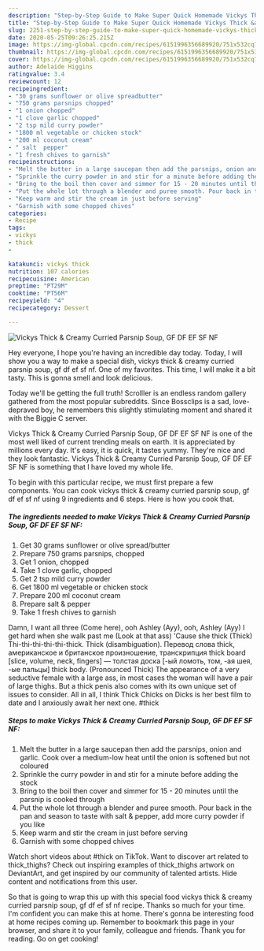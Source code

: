 ```yaml
---
description: "Step-by-Step Guide to Make Super Quick Homemade Vickys Thick &amp;amp; Creamy Curried Parsnip Soup, GF DF EF SF NF"
title: "Step-by-Step Guide to Make Super Quick Homemade Vickys Thick &amp;amp; Creamy Curried Parsnip Soup, GF DF EF SF NF"
slug: 2251-step-by-step-guide-to-make-super-quick-homemade-vickys-thick-and-amp-creamy-curried-parsnip-soup-gf-df-ef-sf-nf
date: 2020-05-25T09:26:25.215Z
image: https://img-global.cpcdn.com/recipes/6151996356689920/751x532cq70/vickys-thick-creamy-curried-parsnip-soup-gf-df-ef-sf-nf-recipe-main-photo.jpg
thumbnail: https://img-global.cpcdn.com/recipes/6151996356689920/751x532cq70/vickys-thick-creamy-curried-parsnip-soup-gf-df-ef-sf-nf-recipe-main-photo.jpg
cover: https://img-global.cpcdn.com/recipes/6151996356689920/751x532cq70/vickys-thick-creamy-curried-parsnip-soup-gf-df-ef-sf-nf-recipe-main-photo.jpg
author: Adelaide Higgins
ratingvalue: 3.4
reviewcount: 12
recipeingredient:
- "30 grams sunflower or olive spreadbutter"
- "750 grams parsnips chopped"
- "1 onion chopped"
- "1 clove garlic chopped"
- "2 tsp mild curry powder"
- "1800 ml vegetable or chicken stock"
- "200 ml coconut cream"
- " salt  pepper"
- "1 fresh chives to garnish"
recipeinstructions:
- "Melt the butter in a large saucepan then add the parsnips, onion and garlic. Cook over a medium-low heat until the onion is softened but not coloured"
- "Sprinkle the curry powder in and stir for a minute before adding the stock"
- "Bring to the boil then cover and simmer for 15 - 20 minutes until the parsnip is cooked through"
- "Put the whole lot through a blender and puree smooth. Pour back in the pan and season to taste with salt &amp; pepper, add more curry powder if you like"
- "Keep warm and stir the cream in just before serving"
- "Garnish with some chopped chives"
categories:
- Recipe
tags:
- vickys
- thick
- 

katakunci: vickys thick  
nutrition: 107 calories
recipecuisine: American
preptime: "PT29M"
cooktime: "PT56M"
recipeyield: "4"
recipecategory: Dessert

---
```



![Vickys Thick &amp; Creamy Curried Parsnip Soup, GF DF EF SF NF](https://img-global.cpcdn.com/recipes/6151996356689920/751x532cq70/vickys-thick-creamy-curried-parsnip-soup-gf-df-ef-sf-nf-recipe-main-photo.jpg)

Hey everyone, I hope you're having an incredible day today. Today, I will show you a way to make a special dish, vickys thick &amp; creamy curried parsnip soup, gf df ef sf nf. One of my favorites. This time, I will make it a bit tasty. This is gonna smell and look delicious.

Today we&#39;ll be getting the full truth! Scrolller is an endless random gallery gathered from the most popular subreddits. Since Bossclips is a sad, love-depraved boy, he remembers this slightly stimulating moment and shared it with the Biggie C server.

Vickys Thick &amp; Creamy Curried Parsnip Soup, GF DF EF SF NF is one of the most well liked of current trending meals on earth. It is appreciated by millions every day. It's easy, it is quick, it tastes yummy. They're nice and they look fantastic. Vickys Thick &amp; Creamy Curried Parsnip Soup, GF DF EF SF NF is something that I have loved my whole life.


To begin with this particular recipe, we must first prepare a few components. You can cook vickys thick &amp; creamy curried parsnip soup, gf df ef sf nf using 9 ingredients and 6 steps. Here is how you cook that.

<!--inarticleads1-->

##### The ingredients needed to make Vickys Thick &amp; Creamy Curried Parsnip Soup, GF DF EF SF NF:

1. Get 30 grams sunflower or olive spread/butter
1. Prepare 750 grams parsnips, chopped
1. Get 1 onion, chopped
1. Take 1 clove garlic, chopped
1. Get 2 tsp mild curry powder
1. Get 1800 ml vegetable or chicken stock
1. Prepare 200 ml coconut cream
1. Prepare  salt &amp; pepper
1. Take 1 fresh chives to garnish


Damn, I want all three (Come here), ooh Ashley (Ayy), ooh, Ashley (Ayy) I get hard when she walk past me (Look at that ass) &#39;Cause she thick (Thick) Thi-thi-thi-thi-thi-thick. Thick (disambiguation). Перевод слова thick, американское и британское произношение, транскрипция thick board [slice, volume, neck, fingers] — толстая доска [-ый ломоть, том, -ая шея, -ые пальцы] thick body. (Pronounced Thick) The appearance of a very seductive female with a large ass, in most cases the woman will have a pair of large thighs. But a thick penis also comes with its own unique set of issues to consider. All in all, I think Thick Chicks on Dicks is her best film to date and I anxiously await her next one. #thick 

<!--inarticleads2-->

##### Steps to make Vickys Thick &amp; Creamy Curried Parsnip Soup, GF DF EF SF NF:

1. Melt the butter in a large saucepan then add the parsnips, onion and garlic. Cook over a medium-low heat until the onion is softened but not coloured
1. Sprinkle the curry powder in and stir for a minute before adding the stock
1. Bring to the boil then cover and simmer for 15 - 20 minutes until the parsnip is cooked through
1. Put the whole lot through a blender and puree smooth. Pour back in the pan and season to taste with salt &amp; pepper, add more curry powder if you like
1. Keep warm and stir the cream in just before serving
1. Garnish with some chopped chives


Watch short videos about #thick on TikTok. Want to discover art related to thick_thighs? Check out inspiring examples of thick_thighs artwork on DeviantArt, and get inspired by our community of talented artists. Hide content and notifications from this user. 

So that is going to wrap this up with this special food vickys thick &amp; creamy curried parsnip soup, gf df ef sf nf recipe. Thanks so much for your time. I'm confident you can make this at home. There's gonna be interesting food at home recipes coming up. Remember to bookmark this page in your browser, and share it to your family, colleague and friends. Thank you for reading. Go on get cooking!
